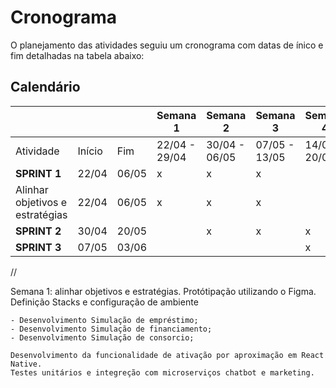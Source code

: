 # Cronograma 

O planejamento das atividades seguiu um cronograma com datas de ínico e fim detalhadas na tabela abaixo:

## Calendário
|                                 |        |       | Semana 1      | Semana 2      | Semana 3      | Semana 4      | Semana 5      | Semana 6      | Semana 7      | Semana 8      | Semana 9      | Semana 10     |
| ------------------------------- | ------ | ----- | ------------- | ------------- | ------------- | ------------- | ------------- | ------------- | ------------- | ------------- | ------------- | ------------- |
| Atividade                       | Início | Fim   | 22/04 - 29/04 | 30/04 - 06/05 | 07/05 - 13/05 | 14/05 - 20/05 | 21/05 - 27/05 | 28/05 - 03/06 | 04/06 - 10/06 | 11/06 - 17/06 | 18/06 - 24/06 | 25/06 - 01/07 |
| **SPRINT 1**                    | 22/04  | 06/05 | x             | x             | x             |               |               |               |               |               |               |               |
| Alinhar objetivos e estratégias | 22/04  | 06/05 | x             | x             | x             |               |               |               |               |               |               |               |
| **SPRINT 2**                    | 30/04  | 20/05 |               | x             | x             | x             |               |               |               |               |               |               |
| **SPRINT 3**                    | 07/05  | 03/06 |               |               |               | x             | x             | x             |               |               |               |               |





//

Semana 1:
    alinhar objetivos e estratégias.
    Protótipação utilizando o Figma.
    Definição Stacks e configuração de ambiente


    - Desenvolvimento Simulação de empréstimo;
    - Desenvolvimento Simulação de financiamento;
    - Desenvolvimento Simulação de consorcio;

    Desenvolvimento da funcionalidade de ativação por aproximação em React Native.
    Testes unitários e integreção com microserviços chatbot e marketing.
